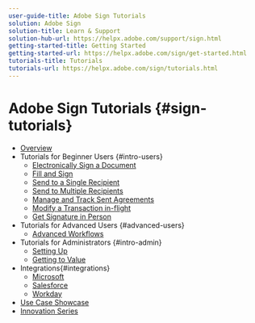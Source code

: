 ```yaml
---
user-guide-title: Adobe Sign Tutorials
solution: Adobe Sign
solution-title: Learn & Support
solution-hub-url: https://helpx.adobe.com/support/sign.html
getting-started-title: Getting Started
getting-started-url: https://helpx.adobe.com/sign/get-started.html
tutorials-title: Tutorials
tutorials-url: https://helpx.adobe.com/sign/tutorials.html
---
```


# Adobe Sign Tutorials {#sign-tutorials}

+ [Overview](overview.md)
+ Tutorials for Beginner Users {#intro-users}
  + [Electronically Sign a Document](elecsigndoc.md)
  + [Fill and Sign](fillnsign.md)
  + [Send to a Single Recipient](sendtosinglerecipient.md)
  + [Send to Multiple Recipients](sendtomultiplerecipients.md)
  + [Manage and Track Sent Agreements](manageandtrack.md)
  + [Modify a Transaction in-flight](modifyinflight.md)
  + [Get Signature in Person](signinperson.md)
+ Tutorials for Advanced Users {#advanced-users}
  + [Advanced Workflows](advancedusers.md)
+ Tutorials for Administrators {#intro-admin}
  + [Setting Up](introadmin.md)
  + [Getting to Value](valueadmin.md)
+ Integrations{#integrations}
  + [Microsoft](msft.md)
  + [Salesforce](sf.md)
  + [Workday](workday.md)
+ [Use Case Showcase](use-case-showcase.md)
+ [Innovation Series](innovationseries.md)




